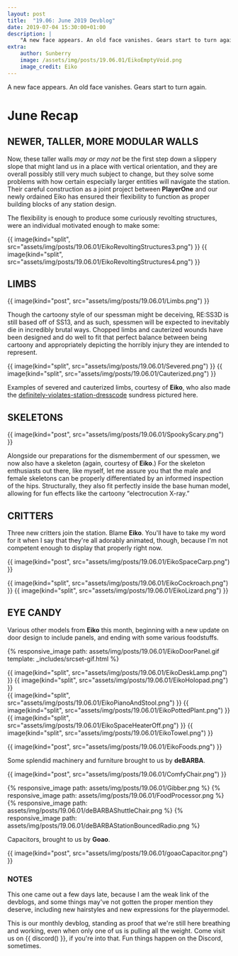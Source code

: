 ```yaml
---
layout: post
title:  "19.06: June 2019 Devblog"
date: 2019-07-04 15:30:00+01:00
description: |
    "A new face appears. An old face vanishes. Gears start to turn again."
extra:
    author: Sunberry
    image: /assets/img/posts/19.06.01/EikoEmptyVoid.png
    image_credit: Eiko
---
```


A new face appears. An old face vanishes. Gears start to turn again.

# June Recap

## NEWER, TALLER, MORE MODULAR WALLS

Now, these taller walls *may or may not* be the first step down a slippery slope that might land us in a place with vertical orientation, and they are overall possibly still very much subject to change, but they solve some problems with how certain especially larger entities will navigate the station. Their careful construction as a joint project between **PlayerOne** and our newly ordained Eiko has ensured their flexibility to function as proper building blocks of any station design.

The flexibility is enough to produce  some curiously revolting structures, were an individual motivated enough to make some:

<div class='horizontal-2' markdown='1'>
{{ image(kind="split", src="assets/img/posts/19.06.01/EikoRevoltingStructures3.png") }}
{{ image(kind="split", src="assets/img/posts/19.06.01/EikoRevoltingStructures4.png") }}
</div>

## LIMBS

{{ image(kind="post", src="assets/img/posts/19.06.01/Limbs.png") }}

Though the cartoony style of our spessman might be deceiving, RE:SS3D is still based off of SS13, and as such, spessmen will be expected to inevitably die in incredibly brutal ways. Chopped limbs and cauterized wounds have been designed and do well to fit that perfect balance between being cartoony and appropriately depicting the horribly injury they are intended to represent.

<div class='horizontal-2' markdown='1'>
{{ image(kind="split", src="assets/img/posts/19.06.01/Severed.png") }}
{{ image(kind="split", src="assets/img/posts/19.06.01/Cauterized.png") }}
</div>

Examples of severed and cauterized limbs, courtesy of **Eiko**, who also made the [definitely-violates-station-dresscode](/assets/img/posts/19.06.01/SS3DDressCodeProblemSolving.PNG) sundress pictured here.

## SKELETONS

{{ image(kind="post", src="assets/img/posts/19.06.01/SpookyScary.png") }}

Alongside our preparations for the dismemberment of our spessmen, we now also have a skeleton (again, courtesy of **Eiko**.) For the skeleton enthusiasts out there, like myself, let me assure you that the male and female skeletons can be properly differentiated by an informed inspection of the hips. Structurally, they also fit perfectly inside the base human model, allowing for fun effects like the cartoony “electrocution X-ray.”

## CRITTERS

Three new critters join the station. Blame **Eiko**. You'll have to take my word for it when I say that they're all adorably animated, though, because I'm not competent enough to display that properly right now.

{{ image(kind="post", src="assets/img/posts/19.06.01/EikoSpaceCarp.png") }}

<div class='horizontal-2' markdown='1'>
{{ image(kind="split", src="assets/img/posts/19.06.01/EikoCockroach.png") }}
{{ image(kind="split", src="assets/img/posts/19.06.01/EikoLizard.png") }}
</div>

## EYE CANDY

Various other models from **Eiko** this month, beginning with a new update on door design to include panels, and ending with some various foodstuffs.

{% responsive_image path: assets/img/posts/19.06.01/EikoDoorPanel.gif template: _includes/srcset-gif.html %}

<div class='horizontal-2' markdown='1'>
{{ image(kind="split", src="assets/img/posts/19.06.01/EikoDeskLamp.png") }}
{{ image(kind="split", src="assets/img/posts/19.06.01/EikoHolopad.png") }}
</div>

<div class='horizontal-2' markdown='1'>
{{ image(kind="split", src="assets/img/posts/19.06.01/EikoPianoAndStool.png") }}
{{ image(kind="split", src="assets/img/posts/19.06.01/EikoPottedPlant.png") }}
</div>

<div class='horizontal-2' markdown='1'>
{{ image(kind="split", src="assets/img/posts/19.06.01/EikoSpaceHeaterOff.png") }}
{{ image(kind="split", src="assets/img/posts/19.06.01/EikoTowel.png") }}
</div>

{{ image(kind="post", src="assets/img/posts/19.06.01/EikoFoods.png") }}

Some splendid machinery and furniture brought to us by **deBARBA**.

{{ image(kind="post", src="assets/img/posts/19.06.01/ComfyChair.png") }}

<div class='horizontal-2' markdown='1'>
{% responsive_image path: assets/img/posts/19.06.01/Gibber.png  %}
{% responsive_image path: assets/img/posts/19.06.01/FoodProcessor.png  %}
</div>

<div class='horizontal-2' markdown='1'>
{% responsive_image path: assets/img/posts/19.06.01/deBARBAShuttleChair.png  %}
{% responsive_image path: assets/img/posts/19.06.01/deBARBAStationBouncedRadio.png  %}
</div>

Capacitors, brought to us by **Goao**.

{{ image(kind="post", src="assets/img/posts/19.06.01/goaoCapacitor.png") }}

### NOTES

This one came out a few days late, because I am the weak link of the devblogs, and some things may've not gotten the proper mention they deserve, including new hairstyles and new expressions for the playermodel.

This is our monthly devblog, standing as proof that we're still here breathing and working, even when only one of us is pulling all the weight. Come visit us on {{ discord() }}, if you're into that. Fun things happen on the Discord, sometimes.
